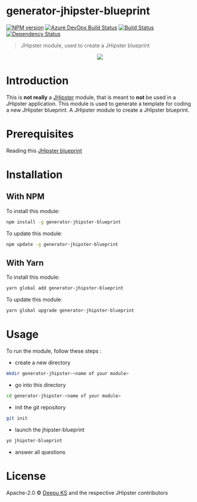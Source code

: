 # generator-jhipster-blueprint
[![NPM version][npm-image]][npm-url]
[![Azure DevOps Build Status][azure-devops-image]][azure-devops-url-main]
[![Build Status][travis-image]][travis-url]
[![Dependency Status][daviddm-image]][daviddm-url]
> JHipster module, used to create a JHipster blueprint

<div align="center">
    <a href="https://www.jhipster.tech">
        <img src="https://github.com/jhipster/jhipster-artwork/blob/master/logos/JHipster%20RGB-small100x25px.png?raw=true">
    </a>
</div>

# Introduction

This is **not really** a [JHipster](https://www.jhipster.tech) module, that is meant to **not** be used in a JHipster application. This module is used to generate a template for coding a new JHipster blueprint. A JHipster module to create a JHipster blueprint.

# Prerequisites

Reading this [JHipster blueprint](https://www.jhipster.tech/modules/creating-a-blueprint/)

# Installation

## With NPM

To install this module:

```bash
npm install -g generator-jhipster-blueprint
```

To update this module:

```bash
npm update -g generator-jhipster-blueprint
```

## With Yarn

To install this module:

```bash
yarn global add generator-jhipster-blueprint
```

To update this module:

```bash
yarn global upgrade generator-jhipster-blueprint
```

# Usage

To run the module, follow these steps :

- create a new directory

```bash
mkdir generator-jhipster-<name of your module>
```

- go into this directory

```bash
cd generator-jhipster-<name of your module>
```

- init the git repository

```bash
git init
```

- launch the jhipster-blueprint

```bash
yo jhipster-blueprint
```

- answer all questions

# License

Apache-2.0 © [Deepu KS](https://twitter.com/deepu105) and the respective JHipster contributors

[npm-image]: https://img.shields.io/npm/v/generator-jhipster-blueprint.svg
[npm-url]: https://npmjs.org/package/generator-jhipster-blueprint
[azure-devops-image]: https://dev.azure.com/jhipster/generator-jhipster-blueprint/_apis/build/status/jhipster.generator-jhipster-blueprint?branchName=master
[azure-devops-url-main]: https://dev.azure.com/jhipster/generator-jhipster-module/_build
[travis-image]: https://travis-ci.org/jhipster/generator-jhipster-blueprint.svg?branch=master
[travis-url]: https://travis-ci.org/jhipster/generator-jhipster-blueprint
[daviddm-image]: https://david-dm.org/jhipster/generator-jhipster-blueprint.svg?theme=shields.io
[daviddm-url]: https://david-dm.org/jhipster/generator-jhipster-blueprint
